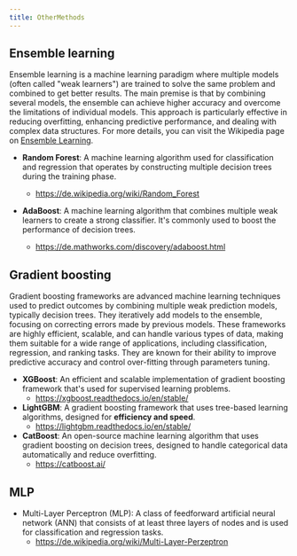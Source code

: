 ```yaml
---
title: OtherMethods
---
```


## Ensemble learning

Ensemble learning is a machine learning paradigm where multiple models (often called "weak learners") are trained to solve the same problem and combined to get better results. The main premise is that by combining several models, the ensemble can achieve higher accuracy and overcome the limitations of individual models. This approach is particularly effective in reducing overfitting, enhancing predictive performance, and dealing with complex data structures. For more details, you can visit the Wikipedia page on [Ensemble Learning](https://de.wikipedia.org/wiki/Ensemble_learning).

- **Random Forest**: A machine learning algorithm used for classification and regression that operates by constructing multiple decision trees during the training phase.

  - https://de.wikipedia.org/wiki/Random_Forest

- **AdaBoost**: A machine learning algorithm that combines multiple weak learners to create a strong classifier. It's commonly used to boost the performance of decision trees.
  - https://de.mathworks.com/discovery/adaboost.html

## Gradient boosting

Gradient boosting frameworks are advanced machine learning techniques used to predict outcomes by combining multiple weak prediction models, typically decision trees. They iteratively add models to the ensemble, focusing on correcting errors made by previous models. These frameworks are highly efficient, scalable, and can handle various types of data, making them suitable for a wide range of applications, including classification, regression, and ranking tasks. They are known for their ability to improve predictive accuracy and control over-fitting through parameters tuning.

- **XGBoost**: An efficient and scalable implementation of gradient boosting framework that's used for supervised learning problems.
  - https://xgboost.readthedocs.io/en/stable/
- **LightGBM**: A gradient boosting framework that uses tree-based learning algorithms, designed for **efficiency and speed**.
  - https://lightgbm.readthedocs.io/en/stable/
- **CatBoost**: An open-source machine learning algorithm that uses gradient boosting on decision trees, designed to handle categorical data automatically and reduce overfitting.
  - https://catboost.ai/

## MLP 

- Multi-Layer Perceptron (MLP): A class of feedforward artificial neural network (ANN) that consists of at least three layers of nodes and is used for classification and regression tasks.
  - https://de.wikipedia.org/wiki/Multi-Layer-Perzeptron
